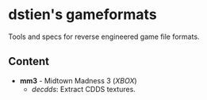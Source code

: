 dstien's gameformats
====================

Tools and specs for reverse engineered game file formats.

Content
-------

* **mm3** - Midtown Madness 3 (*XBOX*)
  * *decdds*: Extract CDDS textures.
